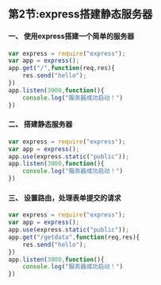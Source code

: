 ## 第2节:express搭建静态服务器

#### 一、 使用express搭建一个简单的服务器
``` js
var express = require("express");
var app = express();
app.get("/",function(req,res){
    res.send("hello");
})
app.listen(3000,function(){
    console.log("服务器成功启动！")
})
```

#### 二、 搭建静态服务器
``` js
var express = require("express");
var app = express();
app.use(express.static("public"));
app.listen(3000,function(){
    console.log("服务器成功启动！")
})
```

#### 三、 设置路由，处理表单提交的请求
``` js
var express = require("express");
var app = express();
app.use(express.static("public"));
app.get("/getdata",function(req,res){
    res.send("hello");
})
app.listen(3000,function(){
    console.log("服务器成功启动！")
})
```
